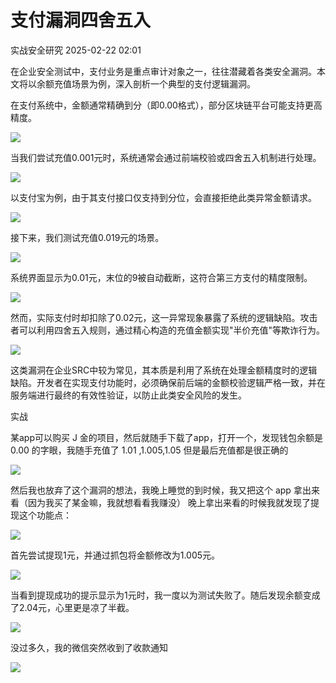 #  支付漏洞四舍五入   
 实战安全研究   2025-02-22 02:01  
  
在企业安全测试中，支付业务是重点审计对象之一，往往潜藏着各类安全漏洞。本文将以余额充值场景为例，深入剖析一个典型的支付逻辑漏洞。  
  
在支付系统中，金额通常精确到分（即0.00格式），部分区块链平台可能支持更高精度。  
  
![](https://mmbiz.qpic.cn/mmbiz_png/SYFH3GGyDorjrqMYDNsTh9hQO7ibxvMD9Y79gPMB8ibq7tQZSzYSOVoLBSLEBAiaXKXIdQC6agrUGEicQWPGoOicOBA/640?wx_fmt=png&from=appmsg "")  
  
当我们尝试充值0.001元时，系统通常会通过前端校验或四舍五入机制进行处理。  
  
![](https://mmbiz.qpic.cn/mmbiz_png/SYFH3GGyDorjrqMYDNsTh9hQO7ibxvMD9pNKEGEhlibd6e4wnG4dk8jwmvygcBdEppaR11OibJzq4QygC2dr6IDibQ/640?wx_fmt=png&from=appmsg "")  
  
以支付宝为例，由于其支付接口仅支持到分位，会直接拒绝此类异常金额请求。  
  
![](https://mmbiz.qpic.cn/mmbiz_png/SYFH3GGyDorjrqMYDNsTh9hQO7ibxvMD9khQ0CEnPKtoAPC3JbuWIa1RPmQt3hJAuHGiao0nbzOReHnVjUIYlHEQ/640?wx_fmt=png&from=appmsg "")  
  
接下来，我们测试充值0.019元的场景。  
  
![](https://mmbiz.qpic.cn/mmbiz_png/SYFH3GGyDorjrqMYDNsTh9hQO7ibxvMD9YKF6cLzMUj8e9Y8oSErUcCbLkErOwVLaSKIfJOnT4T5UUGET2PIyCw/640?wx_fmt=png&from=appmsg "")  
  
系统界面显示为0.01元，末位的9被自动截断，这符合第三方支付的精度限制。  
  
![](https://mmbiz.qpic.cn/mmbiz_png/SYFH3GGyDorjrqMYDNsTh9hQO7ibxvMD9U7FiciaktiaaFggPCnhXeKgBiaBKwAA3cZOwF4spVMsfrEsrbVhzZzDGPg/640?wx_fmt=png&from=appmsg "")  
  
然而，实际支付时却扣除了0.02元，这一异常现象暴露了系统的逻辑缺陷。攻击者可以利用四舍五入规则，通过精心构造的充值金额实现"半价充值"等欺诈行为。  
  
![](https://mmbiz.qpic.cn/mmbiz_png/SYFH3GGyDorjrqMYDNsTh9hQO7ibxvMD91c7GljDXE2hRvK8wd1qOgqv2eF1WF82pbPbSlpXo7dLwO5NEQXhiaRg/640?wx_fmt=png&from=appmsg "")  
  
这类漏洞在企业SRC中较为常见，其本质是利用了系统在处理金额精度时的逻辑缺陷。开发者在实现支付功能时，必须确保前后端的金额校验逻辑严格一致，并在服务端进行最终的有效性验证，以防止此类安全风险的发生。  
  
实战  
  
某app可以购买 J 金的项目，然后就随手下载了app，打开一个，发现钱包余额是 0.00 的字眼，我随手充值了 1.01 ,1.005,1.05 但是最后充值都是很正确的  
  
![](https://mmbiz.qpic.cn/mmbiz_png/SYFH3GGyDorjrqMYDNsTh9hQO7ibxvMD9J3TclXuLZQVufu0cUl5f7zUicbfAayreU9ibYS8n292L9bSTnzm1MnuQ/640?wx_fmt=png&from=appmsg "")  
  
然后我也放弃了这个漏洞的想法，我晚上睡觉的到时候，我又把这个 app 拿出来看（因为我买了某金嘛，我就想看看我赚没） 晚上拿出来看的时候我就发现了提现这个功能点：  
  
![](https://mmbiz.qpic.cn/mmbiz_png/SYFH3GGyDorjrqMYDNsTh9hQO7ibxvMD9o9viaOvlibILpLNt7sXP1IeU1VgvjOsA6j2JjibMicTutAsWF4TTfLRJJA/640?wx_fmt=png&from=appmsg "")  
  
首先尝试提现1元，并通过抓包将金额修改为1.005元。  
  
![](https://mmbiz.qpic.cn/mmbiz_png/SYFH3GGyDorjrqMYDNsTh9hQO7ibxvMD96KwLfokN2q5u1v8iatkHaNSoCuibkAMsU2u8TBYW6qFJG6vnxQM36yYw/640?wx_fmt=png&from=appmsg "")  
  
当看到提现成功的提示显示为1元时，我一度以为测试失败了。随后发现余额变成了2.04元，心里更是凉了半截。  
  
![](https://mmbiz.qpic.cn/mmbiz_png/SYFH3GGyDorjrqMYDNsTh9hQO7ibxvMD96JB6aB2AHic0ZIqa4uOr7DLMkCJMN5FfUrKB8Dt382wkQlYK3EAk7iaw/640?wx_fmt=png&from=appmsg "")  
  
没过多久，我的微信突然收到了收款通知  
  
![](https://mmbiz.qpic.cn/mmbiz_png/SYFH3GGyDorjrqMYDNsTh9hQO7ibxvMD9mA1Mic4FYqZe1heYGTIVLwFXhkcFZpMGO0OntB8wLhcoB7dIibCC5tjg/640?wx_fmt=png&from=appmsg "")  
  
  
